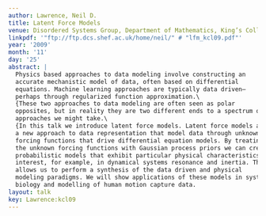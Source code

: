 ```yaml
---
author: Lawrence, Neil D.
title: Latent Force Models
venue: Disordered Systems Group, Department of Mathematics, King’s College London
linkpdf: '"ftp://ftp.dcs.shef.ac.uk/home/neil/" # "lfm_kcl09.pdf"'
year: '2009'
month: '11'
day: '25'
abstract: |
  Physics based approaches to data modeling involve constructing an
  accurate mechanistic model of data, often based on differential
  equations. Machine learning approaches are typically data driven—
  perhaps through regularized function approximation.\
  {These two approaches to data modeling are often seen as polar
  opposites, but in reality they are two different ends to a spectrum of
  approaches we might take.\
  {In this talk we introduce latent force models. Latent force models are
  a new approach to data representation that model data through unknown
  forcing functions that drive differential equation models. By treating
  the unknown forcing functions with Gaussian process priors we can create
  probabilistic models that exhibit particular physical characteristics of
  interest, for example, in dynamical systems resonance and inertia. This
  allows us to perform a synthesis of the data driven and physical
  modeling paradigms. We will show applications of these models in systems
  biology and modelling of human motion capture data.
layout: talk
key: Lawrence:kcl09
---
```

